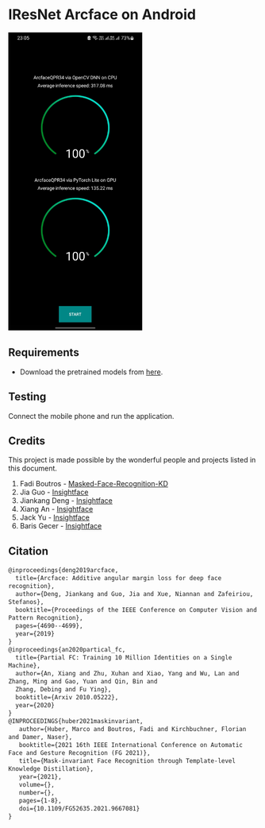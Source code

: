 # IResNet Arcface on Android

<img src="images/screenshot.jpg" alt="Application" height="600"/>

## Requirements

- Download the pretrained models from [here](https://www.dropbox.com/home/weights/android).

## Testing

Connect the mobile phone and run the application.

## Credits

This project is made possible by the wonderful people and projects listed in this document.

1. Fadi Boutros - [Masked-Face-Recognition-KD](https://github.com/fdbtrs/Masked-Face-Recognition-KD)
2. Jia Guo - [Insightface](https://github.com/deepinsight/insightface)
3. Jiankang Deng - [Insightface](https://github.com/deepinsight/insightface)
4. Xiang An - [Insightface](https://github.com/deepinsight/insightface)
5. Jack Yu - [Insightface](https://github.com/deepinsight/insightface)
6. Baris Gecer - [Insightface](https://github.com/deepinsight/insightface)

## Citation

```
@inproceedings{deng2019arcface,
  title={Arcface: Additive angular margin loss for deep face recognition},
  author={Deng, Jiankang and Guo, Jia and Xue, Niannan and Zafeiriou, Stefanos},
  booktitle={Proceedings of the IEEE Conference on Computer Vision and Pattern Recognition},
  pages={4690--4699},
  year={2019}
}
@inproceedings{an2020partical_fc,
  title={Partial FC: Training 10 Million Identities on a Single Machine},
  author={An, Xiang and Zhu, Xuhan and Xiao, Yang and Wu, Lan and Zhang, Ming and Gao, Yuan and Qin, Bin and
  Zhang, Debing and Fu Ying},
  booktitle={Arxiv 2010.05222},
  year={2020}
}
@INPROCEEDINGS{huber2021maskinvariant,  
   author={Huber, Marco and Boutros, Fadi and Kirchbuchner, Florian and Damer, Naser},  
   booktitle={2021 16th IEEE International Conference on Automatic Face and Gesture Recognition (FG 2021)},   
   title={Mask-invariant Face Recognition through Template-level Knowledge Distillation},   
   year={2021},  
   volume={},  
   number={},  
   pages={1-8},  
   doi={10.1109/FG52635.2021.9667081}
}
```
